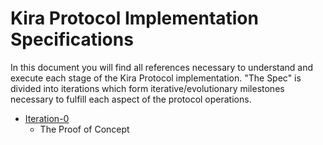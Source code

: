 
# Kira Protocol Implementation Specifications

In this document you will find all references necessary to understand and execute each stage of the Kira Protocol implementation. "The Spec" is divided into iterations which form iterative/evolutionary milestones necessary to fulfill each aspect of the protocol operations.

* [Iteration-0](Spec\iteration-0\README.md)
    * The Proof of Concept



